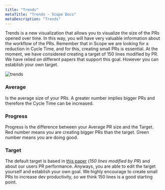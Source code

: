 ```yaml
---
title: "Trends"
metaTitle: "Trends - Scope Docs"
metaDescription: "Trends"
---
```


Trends is a new visualization that allows you to visualize the size of the PRs opened over time. In this way, you will have very valuable information about the workflow of the PRs. 
Remember that in Scope we are looking for a reduction in Cycle Time, and for this, creating small PRs is essential. At the moment, we have considered creating a target of 150 lines modified 
by PR. We have relied on different papers that support this goal. However you can establish your own target.

![trends](https://user-images.githubusercontent.com/48650098/81056147-52170600-8eca-11ea-9987-91b5a2be194b.png)

### Average

Is the average size of your PRs. A greater number implies bigger PRs and therefore the Cycle Time can be increased.

### Progress 

Progress is the difference between your Average PR size and the Target. Red number means you are creating bigger PRs than the target. Green number
means you are doing good.

### Target

The default target is based in [this paper](https://dl.acm.org/doi/pdf/10.1145/3183519.3183525) (*150 lines modified by PR*) and about our users PR performance. Anyways, you are able to edit the target
yourself and establish your own goal. We highly encourage to create small PRs to increase dev productivity, so we think 150 lines is a good starting point.